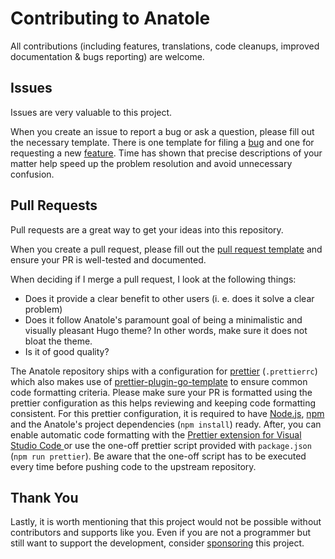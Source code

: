 # Contributing to Anatole

All contributions (including features, translations, code cleanups, improved documentation & bugs reporting) are welcome.

## Issues

Issues are very valuable to this project.

When you create an issue to report a bug or ask a question, please fill out the necessary template. There is one template for filing a [bug](https://github.com/lxndrblz/anatole/blob/master/.github/ISSUE_TEMPLATE/bug_report.md) and one for requesting a new [feature](https://github.com/lxndrblz/anatole/blob/master/.github/ISSUE_TEMPLATE/feature_request.md). Time has shown that precise descriptions of your matter help speed up the problem resolution and avoid unnecessary confusion.

## Pull Requests

Pull requests are a great way to get your ideas into this repository.

When you create a pull request, please fill out the [pull request template](https://github.com/lxndrblz/anatole/blob/master/.github/PULL_REQUEST_TEMPLATE.md) and ensure your PR is well-tested and documented.

When deciding if I merge a pull request, I look at the following things:

- Does it provide a clear benefit to other users (i. e. does it solve a clear problem)
- Does it follow Anatole's paramount goal of being a minimalistic and visually pleasant Hugo theme? In other words, make sure it does not bloat the theme.
- Is it of good quality?

The Anatole repository ships with a configuration for [prettier](https://prettier.io/) (`.prettierrc`) which also makes use of [prettier-plugin-go-template](https://github.com/NiklasPor/prettier-plugin-go-template) to ensure common code formatting criteria. Please make sure your PR is formatted using the prettier configuration as this helps reviewing and keeping code formatting consistent. For this prettier configuration, it is required to have [Node.js](https://nodejs.org/en/), [npm](https://www.npmjs.com/) and the Anatole's project dependencies (`npm install`) ready. After, you can enable automatic code formatting with the [Prettier extension for Visual Studio Code
](https://marketplace.visualstudio.com/items?itemName=esbenp.prettier-vscode) or use the one-off prettier script provided with `package.json` (`npm run prettier`). Be aware that the one-off script has to be executed every time before pushing code to the upstream repository.

## Thank You

Lastly, it is worth mentioning that this project would not be possible without contributors and supports like you. Even if you are not a programmer but still want to support the development, consider [sponsoring](https://ko-fi.com/lxndrblz) this project.

